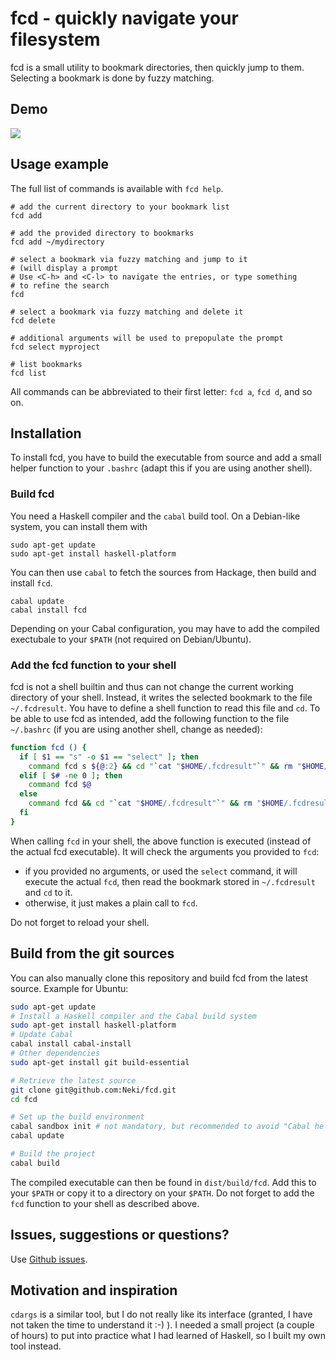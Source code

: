 # fcd - quickly navigate your filesystem

fcd is a small utility to bookmark directories, then quickly jump to them.
Selecting a bookmark is done by fuzzy matching.

## Demo

![](http://neki.github.io/fcd/fcd_demo.gif)

## Usage example

The full list of commands is available with `fcd help`.

```
# add the current directory to your bookmark list
fcd add

# add the provided directory to bookmarks
fcd add ~/mydirectory

# select a bookmark via fuzzy matching and jump to it
# (will display a prompt
# Use <C-h> and <C-l> to navigate the entries, or type something
# to refine the search
fcd

# select a bookmark via fuzzy matching and delete it
fcd delete

# additional arguments will be used to prepopulate the prompt
fcd select myproject

# list bookmarks
fcd list
```

All commands can be abbreviated to their first letter: `fcd a`, `fcd d`, and so on.

## Installation

To install fcd, you have to build the executable from source and add a small helper function to your `.bashrc` (adapt this if you are using another shell).

### Build fcd

You need a Haskell compiler and the `cabal` build tool.
On a Debian-like system, you can install them with
```
sudo apt-get update
sudo apt-get install haskell-platform
```

You can then use `cabal` to fetch the sources from Hackage, then build and install `fcd`.
```
cabal update
cabal install fcd
```

Depending on your Cabal configuration, you may have to add the compiled exectubale to your `$PATH` (not required on Debian/Ubuntu).

### Add the fcd function to your shell

fcd is not a shell builtin and thus can not change the current working directory of your shell. Instead, it writes the selected bookmark to the file `~/.fcdresult`. You have to define a shell function to read this file and `cd`.
To be able to use fcd as intended, add the following function to the file `~/.bashrc` (if you are using another shell, change as needed):

```bash
function fcd () {
  if [ $1 == "s" -o $1 == "select" ]; then
    command fcd s ${@:2} && cd "`cat "$HOME/.fcdresult"`" && rm "$HOME/.fcdresult";
  elif [ $# -ne 0 ]; then
    command fcd $@
  else
    command fcd && cd "`cat "$HOME/.fcdresult"`" && rm "$HOME/.fcdresult";
  fi
}
```

When calling `fcd` in your shell, the above function is executed (instead of the actual fcd executable). It will check the arguments you provided to `fcd`:
* if you provided no arguments, or used the `select` command, it will execute the actual `fcd`, then read the bookmark stored in `~/.fcdresult` and `cd` to it.
* otherwise, it just makes a plain call to `fcd`.

Do not forget to reload your shell.

## Build from the git sources

You can also manually clone this repository and build fcd from the latest source. Example for Ubuntu:

```bash
sudo apt-get update
# Install a Haskell compiler and the Cabal build system
sudo apt-get install haskell-platform
# Update Cabal
cabal install cabal-install
# Other dependencies
sudo apt-get install git build-essential

# Retrieve the latest source
git clone git@github.com:Neki/fcd.git
cd fcd

# Set up the build environment
cabal sandbox init # not mandatory, but recommended to avoid "Cabal hell"
cabal update

# Build the project
cabal build
```

The compiled executable can then be found in `dist/build/fcd`. Add this to your `$PATH` or copy it to a directory on your `$PATH`.
Do not forget to add the `fcd` function to your shell as described above.

## Issues, suggestions or questions?

Use [Github issues](https://github.com/Neki/fcd/issues).

## Motivation and inspiration

`cdargs` is a similar tool, but I do not really like its interface (granted, I have not taken the time to understand it :-) ).
I needed a small project (a couple of hours) to put into practice what I had learned of Haskell, so I built my own tool instead.
